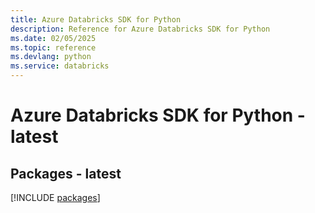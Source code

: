```yaml
---
title: Azure Databricks SDK for Python
description: Reference for Azure Databricks SDK for Python
ms.date: 02/05/2025
ms.topic: reference
ms.devlang: python
ms.service: databricks
---
```

# Azure Databricks SDK for Python - latest
## Packages - latest
[!INCLUDE [packages](databricks-index.md)]